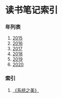 读书笔记索引
====================

### 年列表
1. [2015](2015/README2015.md)
2. [2016](2016/README2016.md)
3. [2017](2017/README2017.md)
4. [2018](2018/README2018.md)
5. [2019](2019/README2019.md)
5. [2020](2020/README2020.md)


### 索引
1. [《系统之美》](rn2021_001.md)
